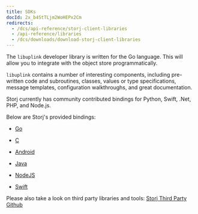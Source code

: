 ```yaml
---
title: SDKs
docId: 2x_b4StTLjm2WoHEPx2Cm
redirects:
  - /dcs/api-reference/storj-client-libraries
  - /api-reference/libraries
  - /dcs/downloads/download-storj-client-libraries
---
```


The `libuplink` developer library is written for the Go language. This will allow you to integrate with the object store programmatically.

`libuplink` contains a number of interesting components, including pre-written code and subroutines, classes, values or type specifications, message templates, configuration walkthroughs, and great documentation.

Storj currently has community contributed bindings for Python, Swift, .Net, PHP, and Node.js.

Below are Storj's provided bindings:

- [Go](https://github.com/storj/uplink)

- [C](https://github.com/storj/uplink-c)

- [Android](https://github.com/storj/uplink-android)

- [Java](https://github.com/storj/uplink-java)

- [NodeJS](https://www.npmjs.com/package/uplink-nodejs)

- [Swift](https://github.com/storj-thirdparty/uplink-swift)

Please also take a look on third party libraries and tools: [Storj Third Party Github](https://github.com/storj-thirdparty)
